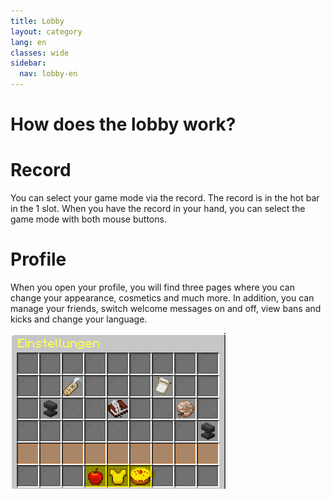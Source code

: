 ```yaml
---
title: Lobby
layout: category
lang: en
classes: wide
sidebar:
  nav: lobby-en
---
```


# How does the lobby work?

# Record

You can select your game mode via the record. The record is in the hot bar in the 1 slot. When you have the
record in your hand, you can select the game mode with both mouse buttons.

# Profile

When you open your profile, you will find three pages where you can change your appearance, cosmetics and much more. In addition, you can manage your friends, switch welcome messages on and off, view bans and kicks and change your language.


![](/assets/img/Profile.png)